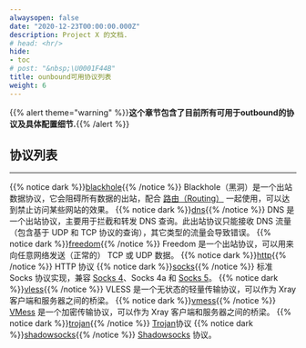 ```yaml
---
alwaysopen: false
date: "2020-12-23T00:00:00.000Z"
description: Project X 的文档.
# head: <hr/>
hide:
- toc
# post: "&nbsp;\U0001F44B"
title: ounbound可用协议列表
weight: 6
---
```


{{% alert theme="warning" %}}**这个章节包含了目前所有可用于outbound的协议及具体配置细节.**{{% /alert %}}

## 协议列表
---
{{% notice dark %}}[blackhole](./blackhole){{% /notice %}}
Blackhole（黑洞）是一个出站数据协议，它会阻碍所有数据的出站，配合 [路由（Routing）](../routing) 一起使用，可以达到禁止访问某些网站的效果。
{{% notice dark %}}[dns](./dns){{% /notice %}}
DNS 是一个出站协议，主要用于拦截和转发 DNS 查询。此出站协议只能接收 DNS 流量（包含基于 UDP 和 TCP 协议的查询），其它类型的流量会导致错误。
{{% notice dark %}}[freedom](./freedom){{% /notice %}}
Freedom 是一个出站协议，可以用来向任意网络发送（正常的） TCP 或 UDP 数据。
{{% notice dark %}}[http](./http){{% /notice %}}
HTTP 协议
{{% notice dark %}}[socks](./socks){{% /notice %}}
标准 Socks 协议实现，兼容 [Socks 4](http://ftp.icm.edu.pl/packages/socks/socks4/SOCKS4.protocol)、Socks 4a 和 [Socks 5](http://ftp.icm.edu.pl/packages/socks/socks4/SOCKS4.protocol)。
{{% notice dark %}}[vless](./vless){{% /notice %}}
VLESS 是一个无状态的轻量传输协议，可以作为 Xray 客户端和服务器之间的桥梁。
{{% notice dark %}}[vmess](./vmess){{% /notice %}}
[VMess](../../developer/protocols/vmess.md) 是一个加密传输协议，可以作为 Xray 客户端和服务器之间的桥梁。
{{% notice dark %}}[trojan](./trojan){{% /notice %}}
[Trojan](https://trojan-gfw.github.io/trojan/protocol)协议
{{% notice dark %}}[shadowsocks](./shadowsocks){{% /notice %}}
[Shadowsocks](https://zh.wikipedia.org/wiki/Shadowsocks) 协议。
